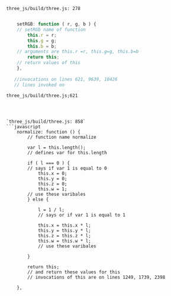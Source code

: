 `three_js/build/three.js: 278`
```javascript

    setRGB: function ( r, g, b ) {
    // setRGb name of function
		this.r = r;
		this.g = g;
		this.b = b;
    // arguments are this.r =r, this.g=g, this.b=b
		return this;
    // return values of this
	},
   
   //invocations on lines 621, 9639, 10426
   // lines invoked on
```
`three_js/build/three.js;621`

```
   
   
   
`three_js/build/three.js: 858`
```javascript
    normalize: function () {
        // function name normalize

		var l = this.length();
        // defines var for this.length

		if ( l === 0 ) {
        // says if var 1 is equal to 0
			this.x = 0;
			this.y = 0;
			this.z = 0;
			this.w = 1;
        // use these varibales
		} else {
        
			l = 1 / l;
            // says or if var 1 is equal to 1

			this.x = this.x * l;
			this.y = this.y * l;
			this.z = this.z * l;
			this.w = this.w * l;
            // use these varibales

		}

		return this;
        // and return these values for this
        // invocations of this are on lines 1249, 1739, 2398

	},
    
```